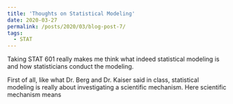 ```yaml
---
title: 'Thoughts on Statistical Modeling'
date: 2020-03-27
permalink: /posts/2020/03/blog-post-7/
tags:
  - STAT
---
```


Taking STAT 601 really makes me think what indeed statistical modeling is and how statisticians conduct the modeling.

First of all, like what Dr. Berg and Dr. Kaiser said in class, statistical modeling is really about investigating a scientific mechanism. Here scientific mechanism means 